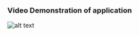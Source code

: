 ### Video Demonstration of application

![alt text](https://www.loom.com/share/1c4f992041c44ae9956e9fda9c41581b)
